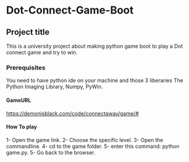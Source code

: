 # Dot-Connect-Game-Boot

## Project title
This is a university project about making python game boot to play a Dot connect game and try to win.

### Prerequisites
You need to have python ide on your machine and those 3 liberaries The Python Imaging Library, Numpy, PyWin.

#### GameURL
https://demonisblack.com/code/connectaway/game/#

#### How To play
1- Open the game link.
2- Choose the specific level.
3- Open the commandline.
4- cd to the game folder.
5- enter this command: python game.py.
5- Go back to the browser.
